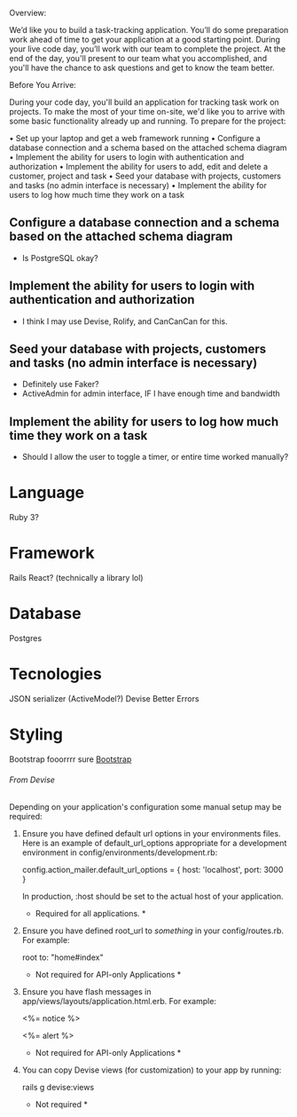 Overview:

We’d like you to build a task-tracking application. You’ll do some preparation work ahead of time to get your application at a good starting point. During your live code day, you’ll work with our team to complete the project. At the end of the day, you'll present to our team what you accomplished, and you'll have the chance to ask questions and get to know the team better.

Before You Arrive:

During your code day, you'll build an application for tracking task work on projects. To make the most of your time on-site, we'd like you to arrive with some basic functionality already up and running. To prepare for the project:

• Set up your laptop and get a web framework running
• Configure a database connection and a schema based on the attached schema diagram
• Implement the ability for users to login with authentication and authorization
• Implement the ability for users to add, edit and delete a customer, project and task
• Seed your database with projects, customers and tasks (no admin interface is necessary)
• Implement the ability for users to log how much time they work on a task

## Configure a database connection and a schema based on the attached schema diagram
- Is PostgreSQL okay?

## Implement the ability for users to login with authentication and authorization
- I think I may use Devise, Rolify, and CanCanCan for this.

## Seed your database with projects, customers and tasks (no admin interface is necessary)
- Definitely use Faker?
- ActiveAdmin for admin interface, IF I have enough time and bandwidth

## Implement the ability for users to log how much time they work on a task
- Should I allow the user to toggle a timer, or entire time worked manually?


# Language
Ruby 3?

# Framework
Rails
React? (technically a library lol)

# Database
Postgres

# Tecnologies
JSON serializer (ActiveModel?)
Devise
Better Errors

# Styling
Bootstrap fooorrrr sure
[Bootstrap](https://www.digitalocean.com/community/tutorials/how-to-add-bootstrap-to-a-ruby-on-rails-application)



###### From Devise

Depending on your application's configuration some manual setup may be required:

  1. Ensure you have defined default url options in your environments files. Here
     is an example of default_url_options appropriate for a development environment
     in config/environments/development.rb:

       config.action_mailer.default_url_options = { host: 'localhost', port: 3000 }

     In production, :host should be set to the actual host of your application.

     * Required for all applications. *

  2. Ensure you have defined root_url to *something* in your config/routes.rb.
     For example:

       root to: "home#index"
     
     * Not required for API-only Applications *

  3. Ensure you have flash messages in app/views/layouts/application.html.erb.
     For example:

       <p class="notice"><%= notice %></p>
       <p class="alert"><%= alert %></p>

     * Not required for API-only Applications *

  4. You can copy Devise views (for customization) to your app by running:

       rails g devise:views
       
     * Not required *